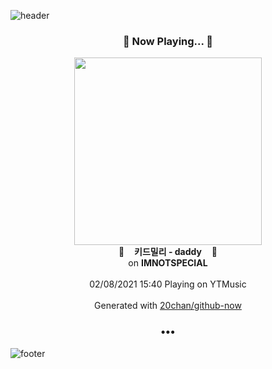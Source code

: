 ![header](https://capsule-render.vercel.app/api?type=wave&height=170&section=header&text=Hi.%20I'm%20SHIFT&fontColor=090707&fontAlignX=45&fontAlignY=65&fontSize=100)

<h3 align="center">🎵 Now Playing... 🎵</h3>
<p align="center">
  <a href="https://music.youtube.com/channel/UCYzWVpdZqtp6Ihtzy4_9M3g">
    <img width="300" src="https://lh3.googleusercontent.com/GgZJ9kjn4vl9gjMvtR0w4eVt1YIFFoZtvHc_REASZT9XCmryuIkb3s6dXGh0OM542kfoMkPlFesGC5SzGw">
  </a>
  <br>
  🎵&nbsp&nbsp&nbsp <b>키드밀리 - daddy</b> &nbsp&nbsp&nbsp🎵
  <br>
  on <b>IMNOTSPECIAL</b>
  
  <br />
  <br />
  02/08/2021 15:40 Playing on YTMusic
  <br />
  <br />
  Generated with <a href="https://github.com/20chan/github-now">20chan/github-now</a>
</p>

<h3 align="center">•••</h3>

![footer](https://capsule-render.vercel.app/api?type=wave&height=150&section=footer)
